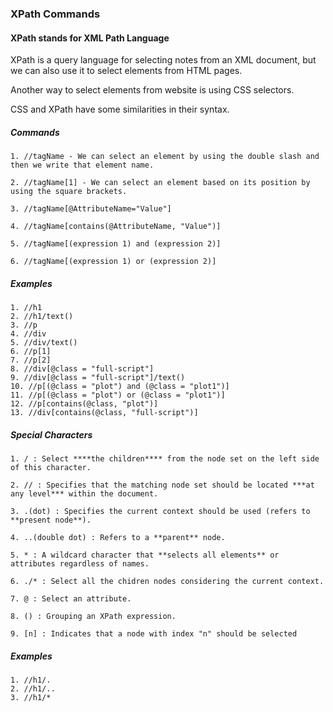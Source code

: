 ### XPath Commands

#### XPath stands for XML Path Language

XPath is a query language for selecting notes from an XML document, but we can also use it to select elements from HTML pages.

Another way to select elements from website is using CSS selectors.

CSS and XPath have some similarities in their syntax.

##### Commands
	1. //tagName - We can select an element by using the double slash and then we write that element name.
	
	2. //tagName[1] - We can select an element based on its position by using the square brackets.
	
	3. //tagName[@AttributeName="Value"]
	
	4. //tagName[contains(@AttributeName, "Value")]
	
	5. //tagName[(expression 1) and (expression 2)]
	
	6. //tagName[(expression 1) or (expression 2)]
	
##### Examples
	1. //h1
	2. //h1/text()
	3. //p
	4. //div
	5. //div/text()
	6. //p[1]
	7. //p[2]
	8. //div[@class = "full-script"]
	9. //div[@class = "full-script"]/text()
	10. //p[(@class = "plot") and (@class = "plot1")]
	11. //p[(@class = "plot") or (@class = "plot1")]
	12. //p[contains(@class, "plot")]
	13. //div[contains(@class, "full-script")]
	
	
##### Special Characters
	1. / : Select ****the children**** from the node set on the left side of this character.
	
	2. // : Specifies that the matching node set should be located ***at any level*** within the document.
	
	3. .(dot) : Specifies the current context should be used (refers to **present node**).
	
	4. ..(double dot) : Refers to a **parent** node.
	
	5. * : A wildcard character that **selects all elements** or attributes regardless of names.
	
	6. ./* : Select all the chidren nodes considering the current context.
	
	7. @ : Select an attribute.
	
	8. () : Grouping an XPath expression.
	
	9. [n] : Indicates that a node with index "n" should be selected
	
##### Examples
	1. //h1/.
	2. //h1/..
	3. //h1/*
